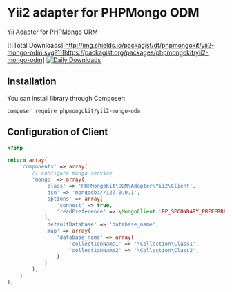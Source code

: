 # Yii2 adapter for PHPMongo ODM

Yii Adapter for [PHPMongo ORM](https://github.com/sokil/php-mongo)

[![Total Downloads][http://img.shields.io/packagist/dt/phpmongokit/yii2-mongo-odm.svg?1][https://packagist.org/packages/phpmongokit/yii2-mongo-odm]
[![Daily Downloads](https://poser.pugx.org/phpmongokit/yii2-mongo-odm/d/daily)](https://packagist.org/packages/phpmongokit/yii2-mongo-odm/stats)

Installation
------------

You can install library through Composer:
```
composer require phpmongokit/yii2-mongo-odm
```

Configuration of Client
-----------------------

```php
<?php

return array(
    'components' => array(
        // configure mongo service
        'mongo' => array(
            'class' => 'PHPMongoKit\ODM\Adapter\Yii2\Client',
            'dsn' => 'mongodb://127.0.0.1',
            'options' => array(
                'connect' => true,
                'readPreference' => \MongoClient::RP_SECONDARY_PREFERRED,
            ),
            'defaultDatabase' => 'database_name',
            'map' => array(
                'database_name' => array(
                    'collectionName1' => '\Collection\Class1',
                    'collectionName2' => '\Collection\Class2',
                )
            )
        ),
    )
);
```
